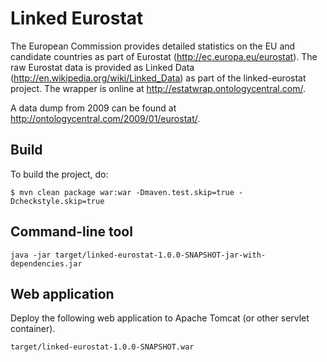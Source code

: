 # Linked Eurostat

The European Commission provides detailed statistics on the EU and candidate countries as part of Eurostat (http://ec.europa.eu/eurostat).
The raw Eurostat data is provided as Linked Data (http://en.wikipedia.org/wiki/Linked_Data) as part of the linked-eurostat project.
The wrapper is online at http://estatwrap.ontologycentral.com/.

A data dump from 2009 can be found at http://ontologycentral.com/2009/01/eurostat/.

## Build

To build the project, do:

```
$ mvn clean package war:war -Dmaven.test.skip=true -Dcheckstyle.skip=true
```

## Command-line tool

```
java -jar target/linked-eurostat-1.0.0-SNAPSHOT-jar-with-dependencies.jar 
```

## Web application

Deploy the following web application to Apache Tomcat (or other servlet container).

```
target/linked-eurostat-1.0.0-SNAPSHOT.war
```